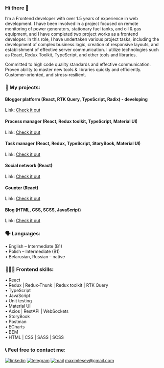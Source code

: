 ### Hi there 👋

I’m a Frontend developer with over 1.5 years of experience in web development. I have been involved in a project focused on remote monitoring of power generators, stationary fuel tanks, and oil & gas equipment, and I have completed two project works as a frontend developer. In this role, I have undertaken various project tasks, including the development of complex business logic, creation of responsive layouts, and establishment of effective server communication. I utilize technologies such as React, Redux Toolkit, TypeScript, and other tools and libraries.

Committed to high code quality standards and effective communication. Proven ability to master new tools & libraries quickly and efficiently. Customer-oriented, and stress-resilient.

### 💼 My projects:

#### Blogger platform (React, RTK Query, TypeScript, Radix) - developing
Link: <a href="https://github.com/MaksLeseu/we">Check it out</a>

#### Process manager (React, Redux toolkit, TypeScript, Material UI)
Link: <a href="https://github.com/MaksLeseu/todolist-toolkit">Check it out</a>

#### Task manager (React, Redux, TypeScript, StoryBook, Material UI)
Link: <a href="https://github.com/MaksLeseu/Todolist">Check it out</a>

#### Social network (React)
Link: <a href="https://github.com/MaksLeseu/social-network">Check it out</a>

#### Counter (React)
Link: <a href="https://github.com/MaksLeseu/counter">Check it out</a>

#### Blog (HTML, CSS, SCSS, JavaScript)
Link: <a href="https://github.com/MaksLeseu/blog">Check it out</a>


### 🗣️ Languages:
 • English – Intermediate (B1) <br>
 • Polish – Intermediate (B1) <br>
 • Belarusian, Russian – native <br>

### 🧑🏻‍💻 Frontend skills:
• React <br>
• Redux | Redux-Thunk | Redux toolkit | RTK Query <br>
• TypeScript <br>
• JavaScript <br>
• Unit testing <br>
• Material UI <br>
• Axios | RestAPI | WebSockets <br>
• StoryBook <br>
• Postman <br>
• ECharts <br>
• BEM <br>
• HTML | CSS | SASS | SCSS <br>

### 📞 Feel free to contact me: 
[<img alt="linkedin" src="https://img.shields.io/badge/LinkedIn-1572B6?style=for-the-badge&logo=linkedin&logoColor=white" />](https://www.linkedin.com/in/maxim-lesev-frontend/)
[<img src="https://img.shields.io/badge/Telegram-1572B6?style=for-the-badge&logo=telegram&logoColor=white" alt='telegram'/>](https://t.me/MaximFrontend)
[<img src='https://img.shields.io/badge/Gmail-1572B6?style=for-the-badge&logo=gmail&logoColor=white' alt='mail'/>](maximlesev@gmail.com) maximlesev@gmail.com
